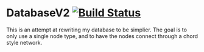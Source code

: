# DatabaseV2 [![Build Status](https://travis-ci.org/CaptainCow95/DatabaseV2.svg)](https://travis-ci.org/CaptainCow95/DatabaseV2)
This is an attempt at rewriting my database to be simplier. The goal is to only use a single node type, and to have the nodes connect through a chord style network.

